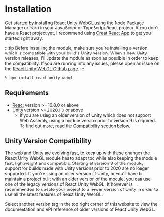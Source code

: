 # Installation

Get started by installing React Unity WebGL using the Node Package Manager or Yarn in your JavaScript or TypeScript React project. If you don't have a React project yet, I recommend using [Creat React App](https://reactjs.org/docs/create-a-new-react-app.html) to get you started right away.

:::tip
Before installing the module, make sure you're installing a version which is compatible with your build's Unity version. When a new Unity version releases, I'll update the module as soon as possible in order to keep the compatibility. If you are running into any issues, please open an issue on the [React Unity WebGL Github page](https://github.com/jeffreylanters/react-unity-webgl/issues).
:::

```sh
% npm install react-unity-webgl
```

## Requirements

- [React](https://reactjs.org) version >= 16.8.0 or above
- [Unity](https://unity.com) version >= 2020.1.0 or above
  - If you are using an older version of Unity which does not support Web Assemly, using a module version prior to version 9 is required. To find out more, read the [Compatibility](#compatibility) section below.

## Unity Version Compatibility

The web and Unity are evolving fast, to keep up with these changes the React Unity WebGL module has to adapt too while also keeping the module fast, lightweight and compatible. Starting at version 9 of the module, support for builds made with Unity versions prior to 2020 are no longer supported. If you're using an older version of Unity, or you'll have to maintain a project built with an older version of the module, you can use one of the legacy versions of React Unity WebGL. It however is recommended to update your project to a newer version of Unity in order to use all the latest features of React Unity WebGL.

Select another version tag in the top right corner of this website to view the documentation and API reference of older versions of React Unity WebGL.
